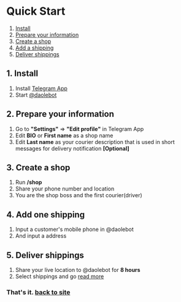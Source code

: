 # Quick Start
1. [Install](#install)
2. [Prepare your information](#prepare)
3. [Create a shop](#create)
4. [Add a shipping](#add-shipping)
5. [Deliver shippings](#deliver)

## 1. Install<a id="install"></a>
1. Install [Telegram App](http://telegram.org "Telegram App")
2. Start [@daolebot](http://t.me/daoleme "@daolebot")

## 2. Prepare your information<a id="prepare"></a>
1. Go to **"Settings"** => **"Edit profile"** in Telegram App
2. Edit **BIO** or **First name** as a shop name
3. Edit **Last name** as your courier description that is used in short messages for delivery notification **[Optional]**

## 3. Create a shop<a id="create"></a>
1. Run **/shop**
2. Share your phone number and location
3. You are the shop boss and the first courier(driver)

## 4. Add one shipping<a id="add-shipping"></a>
1. Input a customer's mobile phone in @daolebot
2. And input a address

## 5. Deliver shippings<a id="deliver"></a>
1. Share your live location to @daolebot for **8 hours**
2. Select shippings and go [read more](https://github.com/ds828/daole-doc/blob/main/faq.md#deliver-shippings)

### That's it. [back to site](https://daole.me)
